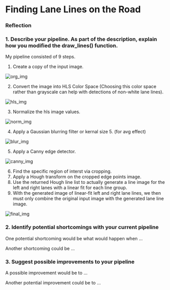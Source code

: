 # **Finding Lane Lines on the Road** 


### Reflection

### 1. Describe your pipeline. As part of the description, explain how you modified the draw_lines() function.

My pipeline consisted of 9 steps. 

1. Create a copy of the input image.

![org_img](https://user-images.githubusercontent.com/22439612/59164523-13bb7000-8adc-11e9-9a47-6968029ccdf6.png)

2. Convert the image into HLS Color Space (Choosing this color space rather than grayscale can help with detections of non-white lane lines). 

![hls_img](https://user-images.githubusercontent.com/22439612/59164538-52512a80-8adc-11e9-8576-9bc33e856931.png)

3. Normalize the hls image values.

![norm_img](https://user-images.githubusercontent.com/22439612/59164558-8f1d2180-8adc-11e9-86fd-931601f23a88.png)


4. Apply a Gaussian blurring filter or kernal size 5. (for avg effect)

![blur_img](https://user-images.githubusercontent.com/22439612/59164569-a3611e80-8adc-11e9-9fd0-79c8ede82fd2.png)

5. Apply a Canny edge detector.

![canny_img](https://user-images.githubusercontent.com/22439612/59164564-99d7b680-8adc-11e9-990a-fc9955f647b6.png)


6. Find the specific region of interst via cropping.
7. Apply a Hough transform on the cropped edge points image.
8. Use the returned Hough line list to actually generate a line image for the left and right lanes with a linear fit for each line group.
9. With the generated image of linear-fit left and right lane lines, we then must only combine the original input image with the generated lane line image.

![final_img](https://user-images.githubusercontent.com/22439612/59164575-a956ff80-8adc-11e9-8e00-aad48bfd54cb.png)

### 2. Identify potential shortcomings with your current pipeline


One potential shortcoming would be what would happen when ... 

Another shortcoming could be ...


### 3. Suggest possible improvements to your pipeline

A possible improvement would be to ...

Another potential improvement could be to ...
